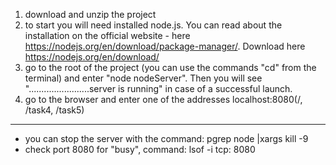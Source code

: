 1) download and unzip the project
2) to start you will need installed node.js. You can read about the installation on the official website - here https://nodejs.org/en/download/package-manager/. Download here https://nodejs.org/en/download/
3) go to the root of the project (you can use the commands "cd" from the terminal) and enter "node nodeServer". Then you will see "........................server is running" in case of a successful launch. 
4) go to the browser and enter one of the addresses localhost:8080(/, /task4, /task5)

--------------------------------------------------------------------------------------
* you can stop the server with the command: pgrep node |xargs kill -9
* check port 8080 for "busy", command: lsof -i tcp: 8080
